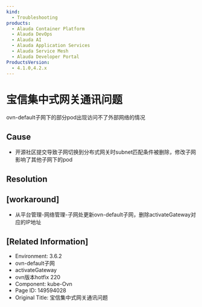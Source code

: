 ```yaml
---
kind:
  - Troubleshooting
products:
  - Alauda Container Platform
  - Alauda DevOps
  - Alauda AI
  - Alauda Application Services
  - Alauda Service Mesh
  - Alauda Developer Portal
ProductsVersion:
  - 4.1.0,4.2.x
---
```

<!-- A type of document that involves encountering a fault, diagnosing it, performing root cause analysis, and providing solutions. -->

# 宝信集中式网关通讯问题

ovn-default子网下的部分pod出现访问不了外部网络的情况

## Cause
- 开源社区提交导致子网切换到分布式网关时subnet匹配条件被删除，修改子网影响了其他子网下的pod

## Resolution

## [workaround]
- 从平台管理-网络管理-子网处更新ovn-default子网，删除activateGateway对应的IP地址

## [Related Information]
- Environment: 3.6.2
- ovn-default子网
- activateGateway
- ovn版本hotfix 220
- Component: kube-Ovn
- Page ID: 149594028
- Original Title: 宝信集中式网关通讯问题
